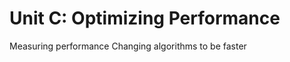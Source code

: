 Unit C: Optimizing Performance
==============================

Measuring performance
Changing algorithms to be faster
